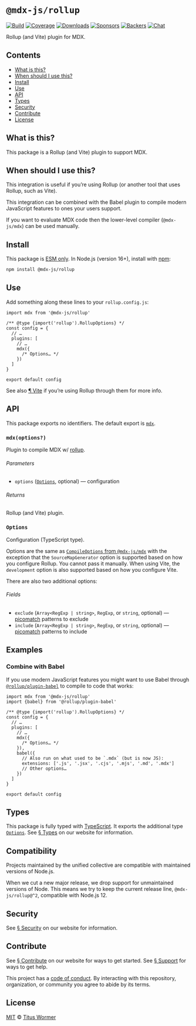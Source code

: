 # `@mdx-js/rollup`

[![Build][build-badge]][build]
[![Coverage][coverage-badge]][coverage]
[![Downloads][downloads-badge]][downloads]
[![Sponsors][sponsors-badge]][collective]
[![Backers][backers-badge]][collective]
[![Chat][chat-badge]][chat]

Rollup (and Vite) plugin for MDX.

<!-- more -->

## Contents

*   [What is this?](#what-is-this)
*   [When should I use this?](#when-should-i-use-this)
*   [Install](#install)
*   [Use](#use)
*   [API](#api)
*   [Types](#types)
*   [Security](#security)
*   [Contribute](#contribute)
*   [License](#license)

## What is this?

This package is a Rollup (and Vite) plugin to support MDX.

## When should I use this?

This integration is useful if you’re using Rollup (or another tool that uses
Rollup, such as Vite).

This integration can be combined with the Babel plugin to compile modern
JavaScript features to ones your users support.

If you want to evaluate MDX code then the lower-level compiler (`@mdx-js/mdx`)
can be used manually.

## Install

This package is [ESM only][esm].
In Node.js (version 16+), install with [npm][]:

```sh
npm install @mdx-js/rollup
```

## Use

Add something along these lines to your `rollup.config.js`:

```tsx
import mdx from '@mdx-js/rollup'

/** @type {import('rollup').RollupOptions} */
const config = {
  // …
  plugins: [
    // …
    mdx({
      /* Options… */
    })
  ]
}

export default config
```

See also [¶ Vite][vite] if you’re using Rollup through them for more info.

## API

This package exports no identifiers.
The default export is [`mdx`][api-mdx].

### `mdx(options?)`

Plugin to compile MDX w/ [rollup][].

###### Parameters

*   `options` ([`Options`][api-options], optional)
    — configuration

###### Returns

Rollup (and Vite) plugin.

### `Options`

Configuration (TypeScript type).

Options are the same as [`CompileOptions` from `@mdx-js/mdx`][compile-options]
with the exception that the `SourceMapGenerator` option is supported based on
how you configure Rollup.
You cannot pass it manually.
When using Vite, the `development` option is also supported based on how you
configure Vite.

There are also two additional options:

###### Fields

*   `exclude` (`Array<RegExp | string>`, `RegExp`, or `string`, optional)
    — [picomatch][] patterns to exclude
*   `include` (`Array<RegExp | string>`, `RegExp`, or `string`, optional)
    — [picomatch][] patterns to include

## Examples

### Combine with Babel

If you use modern JavaScript features you might want to use Babel through
[`@rollup/plugin-babel`][rollup-plugin-babel] to compile to code that works:

```tsx
import mdx from '@mdx-js/rollup'
import {babel} from '@rollup/plugin-babel'

/** @type {import('rollup').RollupOptions} */
const config = {
  // …
  plugins: [
    // …
    mdx({
      /* Options… */
    }),
    babel({
      // Also run on what used to be `.mdx` (but is now JS):
      extensions: ['.js', '.jsx', '.cjs', '.mjs', '.md', '.mdx']
      // Other options…
    })
  ]
}

export default config
```

## Types

This package is fully typed with [TypeScript][].
It exports the additional type [`Options`][api-options].
See [§ Types][types] on our website for information.

## Compatibility

Projects maintained by the unified collective are compatible with maintained
versions of Node.js.

When we cut a new major release, we drop support for unmaintained versions of
Node.
This means we try to keep the current release line, `@mdx-js/rollup@^2`,
compatible with Node.js 12.

## Security

See [§ Security][security] on our website for information.

## Contribute

See [§ Contribute][contribute] on our website for ways to get started.
See [§ Support][support] for ways to get help.

This project has a [code of conduct][coc].
By interacting with this repository, organization, or community you agree to
abide by its terms.

## License

[MIT][] © [Titus Wormer][author]

[build-badge]: https://github.com/mdx-js/mdx/workflows/main/badge.svg

[build]: https://github.com/mdx-js/mdx/actions

[coverage-badge]: https://img.shields.io/codecov/c/github/mdx-js/mdx/main.svg

[coverage]: https://codecov.io/github/mdx-js/mdx

[downloads-badge]: https://img.shields.io/npm/dm/@mdx-js/rollup.svg

[downloads]: https://www.npmjs.com/package/@mdx-js/rollup

[sponsors-badge]: https://opencollective.com/unified/sponsors/badge.svg

[backers-badge]: https://opencollective.com/unified/backers/badge.svg

[collective]: https://opencollective.com/unified

[chat-badge]: https://img.shields.io/badge/chat-discussions-success.svg

[chat]: https://github.com/mdx-js/mdx/discussions

[npm]: https://docs.npmjs.com/cli/install

[contribute]: https://mdxjs.com/community/contribute/

[support]: https://mdxjs.com/community/support/

[coc]: https://github.com/mdx-js/.github/blob/main/code-of-conduct.md

[mit]: https://github.com/mdx-js/mdx/blob/main/packages/rollup/license

[author]: https://wooorm.com

[esm]: https://gist.github.com/sindresorhus/a39789f98801d908bbc7ff3ecc99d99c

[security]: https://mdxjs.com/getting-started/#security

[types]: https://mdxjs.com/getting-started/#types

[picomatch]: https://github.com/micromatch/picomatch#globbing-features

[rollup]: https://rollupjs.org

[rollup-plugin-babel]: https://github.com/rollup/plugins/tree/HEAD/packages/babel

[typescript]: https://www.typescriptlang.org

[compile-options]: https://mdxjs.com/packages/mdx/#compileoptions

[vite]: https://mdxjs.com/getting-started/#vite

[wmr]: https://mdxjs.com/getting-started/#wmr

[api-mdx]: #mdx

[api-options]: #options
